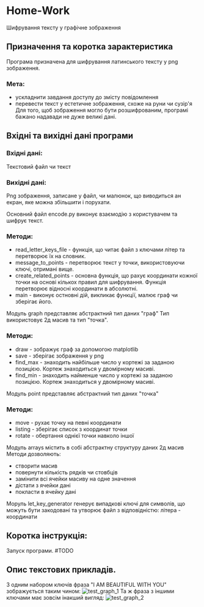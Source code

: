 # Home-Work
Шифрування тексту у графічне зображення

## Призначення та коротка зарактеристика
Програма призначена для шифрування латинського тексту у png зображення.
### Мета:
* ускладнити завдання доступу до змісту повідомлення
* перевести текст у естетичне зображення, схоже на руни чи сузір'я
Для того, щоб зображення могло бути розшифрованим, програмі бажано надавади не дуже великі дані.

## Вхідні та вихідні дані програми
### Вхідні дані:
Текстовий файл чи текст
### Вихідні дані:
Png зображення, записане у файл, чи малюнок, що виводиться ан екран, яке можна збільшити і порухати.

Основний файл encode.py виконує взаємодію з користувачем та шифрує текст.
### Методи:
* read_letter_keys_file - функція, що читає файл з ключами літер та перетворює їх на словник.
* message_to_points - перетворює текст у точки, використовуючи ключі, отримані вище.
* create_related_points - основна функція, що рахує координати кожної точки на основі кількох правил для шифрування. Функція перетворює відносні координати в абсолютні.
* main - виконує остновні дій, викликає функції, малює граф чи зберігає його.

Модуль graph представляє абстрактний тип даних "граф"
Тип використовує 2д масив та тип "точка".
### Методи:
* draw - зображує граф за допомогою matplotlib
* save - зберігає зображення у png
* find_max - знаходить найбільше число у кортежі за заданою позицією. Кортеж знаходиться у двомірному масиві.
* find_min - знаходить найменше число у кортежі за заданою позицією. Кортеж знаходиться у двомірному масиві.

Модуль point представляє абстрактний тип даних "точка"
### Методи:
* move - рухає точку на певні координати
* listing - зберігає список з координат точки
* rotate - обертання однієї точки навколо іншої

Модуль arrays містить в собі абстрактну структуру даних 2д масив
Методи дозволяють:
* створити масив
* повернути кількість рядків чи стовбців
* замінити всі ячейки масиву на одне значення
* дістати з ячейки дані
* покласти в ячейку дані

Моруль let_key_generator генерує випадкові ключі для символів, що можуть бути закодовані та утворює файл з відповідністю: літера - координати

## Коротка інструкція:
Запуск програми.
#TODO

## Опис текстових прикладів.
З одним набором ключів фраза "I AM BEAUTIFUL WITH YOU" зображується таким чином:
![test_graph_1](https://github.com/ikonsty/Home-Work/examples/test_graph.png)
Та ж фраза з іншими ключами має зовсім інакший вигляд:
![test_graph_2](https://github.com/ikonsty/Home-Work/examples/master/test_graph_2.png?raw=true)
